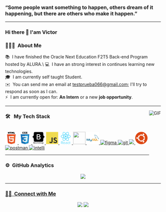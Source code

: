 
### <b>“Some people want something to happen, others dream of it happening, but there are others who make it happen.”</b>

---

### Hi there 👋 I'am Victor

### 👨🏻‍💻 &nbsp;About Me

📚 &nbsp;I have finished the Oracle Next Education F2T5 Back-end Program hosted by ALURA.\ 
💻 &nbsp;I have an strong interest in continues learning new technologies.\
🎓 &nbsp;I am currently self taught Student.\
✉️ &nbsp;You can send me an email at testprueba066@gmail.com; I'll try to respond as soon as I can.\
⚡ &nbsp;I am currently open for: <b>An Intern</b> or a new <b>job opportunity</b>.

---

<img align="right" alt="GIF" height="160px" src="https://media.giphy.com/media/Ah3zHH7hvsSB2/giphy.gif" align="right" />

### 🛠 &nbsp; My Tech Stack
<br>

<a href="https://www.w3.org/html/" target="_blank" rel="noreferrer"> 
   <img src="https://raw.githubusercontent.com/devicons/devicon/master/icons/html5/html5-original-wordmark.svg"
   alt="html5" width="40" height="40">
</a>
<a href="https://www.w3schools.com/css/" target="_blank" rel="noreferrer"> <img
   src="https://raw.githubusercontent.com/devicons/devicon/master/icons/css3/css3-original-wordmark.svg" alt="css3"
   width="40" height="40" /> </a> 
</a>
<a href="https://getbootstrap.com" target="_blank" rel="noreferrer">
    <img src="https://raw.githubusercontent.com/devicons/devicon/master/icons/bootstrap/bootstrap-plain-wordmark.svg"
    alt="bootstrap" width="40" height="40">
</a>
<a href="https://developer.mozilla.org/en-US/docs/Web/JavaScript" target="_blank"
    rel="noreferrer"> <img src="https://raw.githubusercontent.com/devicons/devicon/master/icons/javascript/javascript-original.svg"
    alt="javascript" width="40" height="40">
</a>
<a href="https://reactjs.org/" target="_blank" rel="noreferrer"> <img
    src="https://raw.githubusercontent.com/devicons/devicon/master/icons/react/react-original-wordmark.svg"
    alt="react" width="40" height="40"/> </a> <a href="https://sass-lang.com" target="_blank" rel="noreferrer"> 
</a>      
<a href="https://www.java.com" target="_blank" rel="noreferrer"> <img height="40" width="40" 
    src="https://images.vexels.com/media/users/3/166401/isolated/preview/b82aa7ac3f736dd78570dd3fa3fa9e24-java-programming-language-icon-by-vexels.png">
<a href="https://www.mysql.com/" target="_blank" rel="noreferrer"> <img
    src="https://raw.githubusercontent.com/devicons/devicon/master/icons/mysql/mysql-original-wordmark.svg"
    alt="mysql" width="40" height="40">
</a>  
<a href="https://www.figma.com/" target="_blank" rel="noreferrer"> 
    <img src="https://www.vectorlogo.zone/logos/figma/figma-icon.svg" alt="figma" width="40" height="40"/> 
</a> 
<a href="https://git-scm.com/" target="_blank" rel="noreferrer"> 
    <img src="https://www.vectorlogo.zone/logos/git-scm/git-scm-icon.svg" alt="git" width="40" height="40"> 
</a>
<a href="https://code.visualstudio.com/" target="_blank" rel="noreferrer"> 
    <img width="10%" src="https://www.vectorlogo.zone/logos/visualstudio_code/visualstudio_code-ar21.svg"> 
</a>  
<a href="https://ubuntu.com/" target="_blank"> <img height="40" width="40" 
    src="https://raw.githubusercontent.com/github/explore/80688e429a7d4ef2fca1e82350fe8e3517d3494d/topics/ubuntu/ubuntu.png"> 
</a> 
<a href="https://postman.com" target="_blank"> 
    <img src="https://www.vectorlogo.zone/logos/getpostman/getpostman-icon.svg" 
    alt="postman" width="40" height="40">
</a> 
<a href="" target="_blank"> <img src="https://seeklogo.com/images/J/jetbrains-intellij-idea-logo-CA1D5DC51F-seeklogo.com.png" 
    alt="intelli " width="40" height="40"> 
</a>
  
---

### ⚙️ &nbsp;GitHub Analytics

<p align="center">
<a href="https://github.com/V1k770r">
  <img  height="190em" src="https://github-readme-stats.vercel.app/api/top-langs/?username=V1k770r&layout=compact&langs_count=8&theme=algolia" align="center"/>
</p>

---

### 🤝🏻 &nbsp;Connect with Me

<p align="center">
  <a href="https://linkedin.com/in/victor-ovalle-porras-ti"><img src="https://img.shields.io/badge/-Victor%20Ovalle%20Porras%20ti-0077B5?logo=linkedin&logoColor=white"></a>
  <a href="mailto:testprueba066@gmail.com"><img src="https://img.shields.io/badge/testprueba066%40gmail.com-D14836?logo=Gmail&logoColor=white"></a>
</p>






